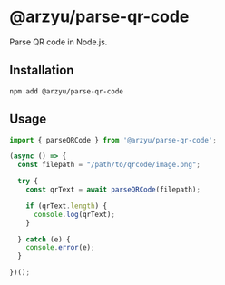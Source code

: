 # @arzyu/parse-qr-code

Parse QR code in Node.js.

## Installation

```
npm add @arzyu/parse-qr-code
```

## Usage

```typescript
import { parseQRCode } from '@arzyu/parse-qr-code';

(async () => {
  const filepath = "/path/to/qrcode/image.png";

  try {
    const qrText = await parseQRCode(filepath);

    if (qrText.length) {
      console.log(qrText);
    }

  } catch (e) {
    console.error(e);
  }

})();
```
